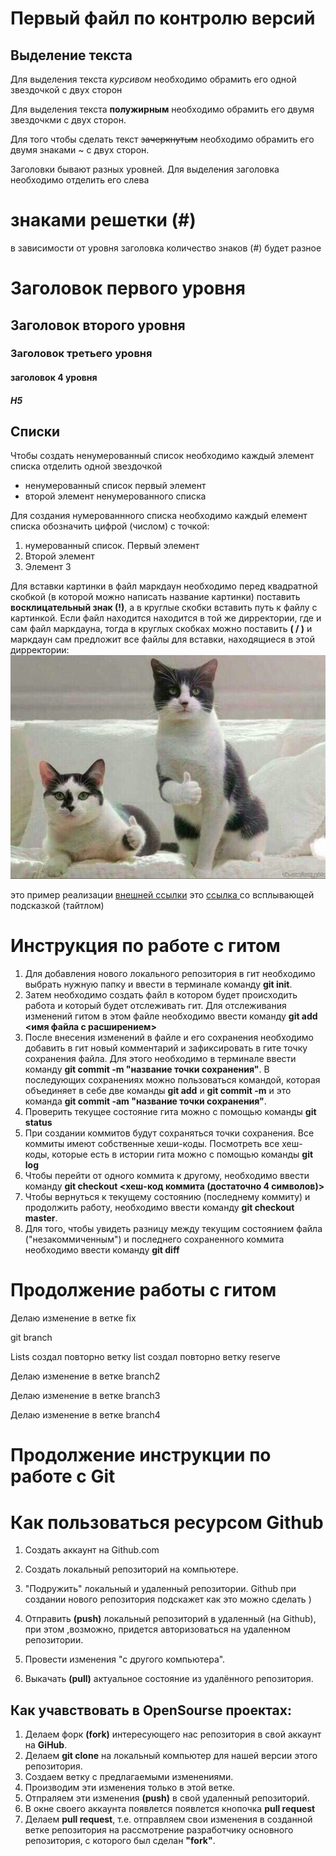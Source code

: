 # Первый файл по контролю версий

## Выделение текста

Для выделения текста *курсивом* необходимо обрамить его одной звездочкой с двух сторон

Для выделения текста **полужирным** необходимо обрамить его двумя звездочкми с двух сторон.

Для того чтобы сделать текст ~~зачеркнутым~~ необходимо обрамить его двумя знаками ~ с двух сторон.

Заголовки бывают разных уровней. Для выделения заголовка необходимо отделить его слева 
# знаками  решетки (#)
в зависимости от уровня заголовка количество знаков (#) будет разное 

# Заголовок первого уровня
## Заголовок второго уровня
### Заголовок третьего уровня
#### заголовок 4 уровня
##### H5


## Списки
Чтобы создать ненумерованный список необходимо  каждый элемент списка отделить одной звездочкой
* ненумерованный список первый элемент
* второй элемент ненумерованного списка

Для создания нумерованнного списка необходимо каждый елемент списка обозначить цифрой (числом) с точкой:

1. нумерованный список. Первый элемент
2. Второй элемент
3. Элемент 3

Для вставки картинки в файл маркдаун необходимо перед квадратной скобкой (в которой можно написать название картинки) поставить **восклицательный знак (!)**, а в круглые скобки вставить путь к файлу с картинкой. Если файл находится находится в той же дирректории, где и сам файл маркдауна, тогда в круглых скобках можно поставить **( / )** и маркдаун сам предложит все файлы для вставки, находящиеся в этой дирректории: 
![котики](/%D0%BF%D0%B0%D0%BB%D1%8C%D1%86%D1%8B%20%D0%B2%D0%B2%D0%B5%D1%80%D1%85.jpg)


это пример реализации [внешней ссылки](http://yandex.ru)
это [ ссылка ](http://yandex.ru "яндекс") со всплывающей подсказкой (тайтлом)


# Инструкция по работе с гитом
1. Для добавления нового локального репозитория в гит необходимо выбрать нужную папку и ввести в терминале команду **git init**.
2. Затем необходимо создать файл в котором будет происходить работа и который будет отслеживать гит. Для отслеживания изменений гитом в этом файле необходимо ввести команду **git add <имя файла с расширением>**
3. После внесения изменений в файле и его сохранения необходимо добавить в гит новый комментарий и зафиксировать в гите точку сохранения файла. Для этого необходимо в терминале ввести команду **git commit -m "название точки сохранения"**. В последующих сохранениях можно пользоваться командой, которая объединяет в себе две команды **git add** и **git commit -m** и это команда **git commit -am "название точки сохранения"**.
4. Проверить текущее состояние гита можно с помощью команды **git status**
5. При создании коммитов будут сохраняться точки сохранения. Все коммиты имеют собственные хеши-коды. Посмотреть все хеш-коды, которые есть в истории гита можно с помощью команды **git log**
6. Чтобы перейти от одного коммита к другому, необходимо ввести команду **git checkout <хеш-код коммита (достаточно 4 символов)>**
7. Чтобы вернуться к текущему состоянию (последнему коммиту) и продолжить работу, необходимо ввести команду **git checkout master**.
8. Для того, чтобы увидеть разницу между текущим состоянием файла ("незакоммиченным") и последнего сохраненного коммита необходимо ввести команду **git diff**

# Продолжение работы с гитом


Делаю изменение в ветке fix


git branch

Lists
создал повторно ветку list
создал повторно ветку reserve

Делаю изменение в ветке branch2

Делаю изменение в ветке branch3

Делаю изменение в ветке branch4

# Продолжение инструкции по работе с Git
# Как пользоваться ресурсом Github
1. Создать аккаунт на Github.com

2. Создать локальный репозиторий на компьютере.
3. "Подружить" локальный и удаленный репозитории. Github при создании нового репозитория подскажет как это можно сделать )
4. Отправить **(push)** локальный репозиторий в удаленный (на Github), при этом ,возможно, придется авторизоваться на удаленном репозитории.
5. Провести изменения "с другого компьютера".
6. Выкачать **(pull)** актуальное  состояние из удалённого репозитория.

## Как учавствовать в OpenSourse проектах:
 1. Делаем форк **(fork)** интересующего нас репозитория в свой аккаунт на **GiHub**.
 2. Делаем **git clone** на локальный компьютер для нашей версии этого репозитория.
 3. Создаем ветку с предлагаемыми изменениями.
 4. Производим эти изменения только в этой ветке.
 5. Отпраляем эти изменения **(push)** в свой удаленный репозиторий.
 6. В окне своего аккаунта появлется появлется кнопочка **pull request**
 7. Делаем **pull request**, т.е. отправляем свои изменения в созданной ветке репозитория на рассмотрение разработчику основного репозитория, с которого был сделан **"fork"**.